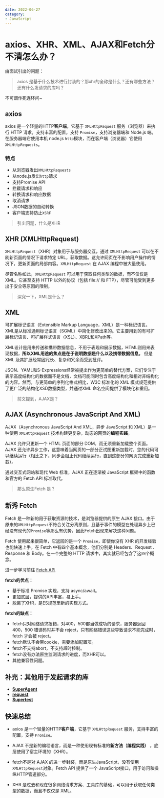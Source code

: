```yaml
---
date: 2022-06-27
category:
- JavaScript
---
```

# axios、XHR、XML、AJAX和Fetch分不清怎么办？

由面试引出的问题：

> axios 是基于什么技术进行封装的？那xhr的全称是什么？还有哪些方法？还有什么发请求的库吗？

不可谓作死连环问~

## axios

axios 是一个轻量的HTTP**客户端**，它基于 `XMLHttpRequest` 服务（浏览器）来执行 HTTP 请求，支持丰富的配置，支持 `Promise`，支持浏览器端和 Node.js 端。在服务器端它使用本机 node.js `http`模块，而在客户端（浏览器）它使用 `XMLHttpRequests`。

### 特点

-   从浏览器发出`XMLHttpRequests`
-   从node.js发出`http`请求
-   支持Promise API
-   拦截请求和响应
-   转换请求和响应数据
-   取消请求
-   JSON数据的自动转换
-   客户端支持防止`XSRF`

> 引出问题，什么是XHR

## XHR (XMLHttpRequest)

`XMLHttpRequest`（XHR）对象用于与服务器交互。通过 `XMLHttpRequest` 可以在不刷新页面的情况下请求特定 URL，获取数据。这允许网页在不影响用户操作的情况下，更新页面的局部内容。`XMLHttpRequest` 在 AJAX 编程中被大量使用。

尽管名称如此，`XMLHttpRequest` 可以用于获取任何类型的数据，而不仅仅是 XML。它甚至支持 HTTP 以外的协议（包括 file:// 和 FTP），尽管可能受到更多出于安全等原因的限制。

> 深究一下，XML是什么？

## XML

可扩展标记语言（Extensible Markup Language，XML）是一种标记语言。XML是从标准通用标记语言（SGML）中简化修改出来的。它主要用到的有可扩展标记语言、可扩展样式语言（XSL）、XBRL和XPath等。

XML设计是用来传送和携带数据信息，不用于表现和展示数据，HTML则用来表现数据，**所以XML用途的焦点是在于说明数据是什么以及携带数据信息。** 但是 XML 及其扩展经常因冗长、复杂和冗余而受到批评。

JSON、YAML和S-Expressions经常被提出作为更简单的替代方案，它们专注于表示高度结构化的数据而不是文档，文档可能同时包含高度结构化和相对非结构化的内容。然而，与更简单的序列化格式相比，W3C 标准化的 XML 模式规范提供了更广泛的结构化XSD数据类型，并通过XML 命名空间提供了模块化和重用。

> 前文提到，AJAX是？

## AJAX (Asynchronous JavaScript And XML)

AJAX（Asynchronous JavaScript And XML，异步 JavaScript 和 XML）是一种使用 `XMLHttpRequest` 技术构建更复杂，动态的网页的**编程实践**。

AJAX 允许只更新一个 HTML 页面的部分 DOM，而无须重新加载整个页面。AJAX 还允许异步工作，这意味着当网页的一部分正试图重新加载时，您的代码可以继续运行（相比之下，同步会阻止代码继续运行，直到这部分的网页完成重新加载）。

通过交互式网站和现代 Web 标准，AJAX 正在逐渐被 JavaScript 框架中的函数和官方的 Fetch API 标准取代。

> 那么原生Fetch 是？

## 新秀 Fetch

Fetch 是一种新的用于获取资源的技术，是浏览器提供的原生 AJAX 接口。由于原来的`XMLHttpRequest`不符合关注分离原则，且基于事件的模型在处理异步上已经没有现代的`Promise`等那么有优势，因此Fetch出现来解决这种问题。

Fetch 使用起来很简单，它返回的是一个 `Promise`，即使你没有 XHR 的开发经验也能快速上手。在 Fetch 中有四个基本概念，他们分别是 Headers、Request 、Response 和 Body。在一个完整的 HTTP 请求中，其实就已经包含了这四个概念。

进一步学习前往 [Fetch API](https://developer.mozilla.org/zh-CN/docs/Web/API/Fetch_API)

**fetch的优点：**

-   基于标准 Promise 实现，支持 async/await。
-   更加底层，提供的API丰富，易上手。
-   脱离了XHR，是ES规范里新的实现方式。

**fetch的缺点：**

-   fetch只对网络请求报错，对400，500都当做成功的请求，服务器返回 400，500 错误码时并不会 reject，只有网络错误这些导致请求不能完成时，fetch 才会被 reject。
-   fetch默认不会带cookie，需要添加配置项。
-   fetch不支持abort，不支持超时控制。
-   fetch没有办法原生监测请求的进度，而XHR可以。
-   其他兼容性问题。

## 补充：其他用于发起请求的库

-   **[SuperAgent](https://visionmedia.github.io/superagent/)**
-   **[request](https://www.npmjs.com/package/request)**
-   **[Supertest](https://www.npmjs.com/package/supertest)**

## 快速总结

-   axios 是一个轻量的HTTP**客户端**，它基于 `XMLHttpRequest` 服务，支持丰富的配置，支持 `Promise`。

-   AJAX 不是新的编程语言，而是一种使用现有标准的**新方法（编程实践）** ，底层使用了宿主环境的（XHR）。

-   fetch不是对 AJAX 的进一步封装，而是原生JavaScript，没有使用`XMLHttpRequest`对象。Fetch API 提供了一个 JavaScript接口，用于访问和操纵HTTP管道部分。

-   XHR 是过去和现在很多网络请求方案、工具库的基础，可以用于获取任何类型的数据，而且不仅仅是 XML。
